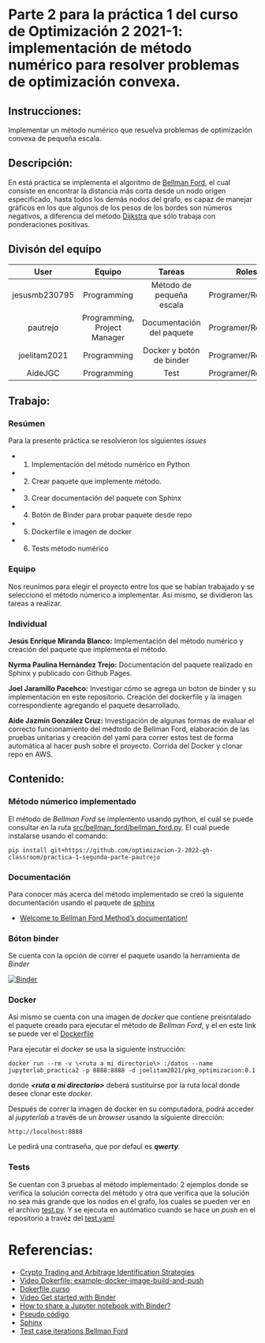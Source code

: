 # **Parte 2 para la práctica 1 del curso de Optimización 2 2021-1: implementación de método numérico para resolver problemas de optimización convexa.**

## Instrucciones: 

Implementar un método numérico que resuelva problemas de optimización convexa de pequeña escala. 

## Descripción: 

En está práctica se implementa el algoritmo de [Bellman Ford](https://en.wikipedia.org/wiki/Bellman%E2%80%93Ford_algorithm), el cual consiste en encontrar la distancia más corta desde un nodo origen especificado, hasta todos los demás nodos del grafo, es capaz de manejar gráficos en los que algunos de los pesos de los bordes son números negativos, a diferencia del método [Dijkstra](https://en.wikipedia.org/wiki/Dijkstra%27s_algorithm) que sólo trabaja con ponderaciones positivas.

## Divisón del equipo

| User| Equipo | Tareas | Roles | 
|:---:|:---:|:---:|:---:|
| jesusmb230795| Programming| Método de pequeña escala| Programer/Reviewer |
| pautrejo| Programming, Project Manager| Documentación del paquete| Programer/Reviewer |
| joelitam2021| Programming| Docker y botón de binder| Programer/Reviewer |
| AideJGC| Programming| Test | Programer/Reviewer| 

## Trabajo: 

### Resúmen

Para la presente práctica se resolvieron los siguientes *issues* 

- 1. Implementación del método numérico en Python

- 2. Crear paquete que implemente método.

- 3. Crear documentación del paquete con Sphinx

- 4. Botón de Binder para probar paquete desde repo

- 5. Dockerfile e imagen de docker

- 6. Tests método numérico
 
### Equipo
 
Nos reunimos para elegir el proyecto entre los que se habían trabajado y se seleccionó el método númerico a implementar. Así mismo, se dividieron las tareas a realizar.

### Individual

**Jesús Enrique Miranda Blanco:** Implementación del método numérico y creación del paquete que implementa el método.


**Nyrma Paulina Hernández Trejo:** Documentación del paquete realizado en Sphinx y publicado con Github Pages.


**Joel Jaramillo Pacehco:** Investigar cómo se agrega un boton de binder y su implementación en este repositorio. Creación del dockerfile y la imagen correspondiente agregando el paquete desarrollado.


**Aide Jazmín González Cruz:** Investigación de algunas formas de evaluar el correcto funcionamiento del médtodo de Bellman Ford, elaboración de las pruebas unitarias y creación del yaml para correr estos test de forma automática al hacer push sobre el proyecto. Corrida del Docker y clonar repo en AWS.


## Contenido:

### Método númerico implementado

El método de *Bellman Ford* se implemento usando python, el cuál se puede consultar en la ruta [src/bellman_ford/bellman_ford.py](https://github.com/optimizacion-2-2022-gh-classroom/practica-1-segunda-parte-pautrejo/blob/main/src/bellman_ford/bellman_ford.py). El cual puede instalarse usando el comando:

`pip install git+https://github.com/optimizacion-2-2022-gh-classroom/practica-1-segunda-parte-pautrejo`


### Documentación

Para conocer más acerca del método implementado se creó la siguiente documentación usando el paquete de [sphinx](https://www.sphinx-doc.org/en/master/)

* [Welcome to Bellman Ford Method’s documentation!](https://optimizacion-2-2022-gh-classroom.github.io/practica-1-segunda-parte-pautrejo/html/index.html)


### Bóton binder

Se cuenta con la opción de correr el paquete usando la herramienta de *Binder*

[![Binder](https://mybinder.org/badge_logo.svg)](https://mybinder.org/v2/gh/optimizacion-2-2022-gh-classroom/practica-1-segunda-parte-pautrejo/main) 


### Docker

Así mismo se cuenta con una imagen de *docker* que contiene preisntalado el paquete creado para ejecutar el método de *Bellman Ford*, y el en este link se puede ver el [Dockerfile](https://github.com/optimizacion-2-2022-gh-classroom/practica-1-segunda-parte-pautrejo/blob/main/dockerfiles/pkg/Dockerfile)

Para ejecutar el *docker* se usa la siguiente instrucción:

`docker run --rm -v \<ruta a mi directorio\> :/datos --name jupyterlab_practica2 -p 8888:8888 -d joelitam2021/pkg_optimizacion:0.1`

donde ***\<ruta a mi directorio\>*** deberá sustituirse por la ruta local donde desee clonar este *docker*.
 
Después de correr la imagen de docker en su computadora, podrá acceder al *jupyterlab* a través de un *browser* usando la siguiente dirección:

`http://localhost:8888`

Le pedirá una contraseña, que por defaul es ***qwerty***.

### Tests

Se cuentan con 3 pruebas al método implementado: 2 ejemplos donde se verifica la solución correcta del método y otra que verifica que la solución no sea más grande que los nodos en el grafo, los cuales se pueden ver en el archivo [test.py](https://github.com/optimizacion-2-2022-gh-classroom/practica-1-segunda-parte-pautrejo/blob/main/test.py). Y se ejecuta en autómatico cuando se hace un *push* en el repositorio a travéz del [test.yaml](https://github.com/optimizacion-2-2022-gh-classroom/practica-1-segunda-parte-pautrejo/blob/main/.github/workflows/test.yaml)
  

# Referencias:


* [Crypto Trading and Arbitrage Identification Strategies](https://nbviewer.org/github/rcroessmann/sharing_public/blob/master/arbitrage_identification.ipynb)
* [Video Dokerfile: example-docker-image-build-and-push](https://www.youtube.com/watch?v=wv7JGstFgrU&feature=youtu.be)
* [Dokerfile curso](https://github.com/palmoreck/dockerfiles/blob/master/jupyterlab/optimizacion_2/3.2.8/Dockerfile)
* [Video Get started with Binder](https://www.youtube.com/watch?v=owSGVOov9pQ)
* [How to share a Jupyter notebook with Binder?](https://mybinder.readthedocs.io/en/latest/introduction.html)
* [Pseudo código](https://www.simplilearn.com/tutorials/data-structure-tutorial/bellman-ford-algorithm)
* [Sphinx](https://www.sphinx-doc.org/en/master/)
* [Test case iterations Bellman Ford](https://codeforces.com/blog/entry/81979?locale=en)
